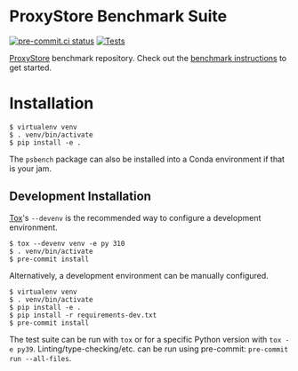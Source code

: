 # ProxyStore Benchmark Suite

[![pre-commit.ci status](https://results.pre-commit.ci/badge/github/gpauloski/proxystore-benchmarks/main.svg)](https://results.pre-commit.ci/latest/github/gpauloski/proxystore-benchmarks/main)
[![Tests](https://github.com/gpauloski/proxystore-benchmarks/actions/workflows/tests.yml/badge.svg)](https://github.com/gpauloski/proxystore-benchmarks/actions)

[ProxyStore](https://github.com/gpauloski/proxystore) benchmark repository.
Check out the [benchmark instructions](docs/) to get started.

# Installation

```
$ virtualenv venv
$ . venv/bin/activate
$ pip install -e .
```
The `psbench` package can also be installed into a Conda environment if that
is your jam.

## Development Installation

[Tox](https://tox.wiki/en/3.0.0/index.html)'s `--devenv` is the recommended
way to configure a development environment.
```
$ tox --devenv venv -e py 310
$ . venv/bin/activate
$ pre-commit install
```

Alternatively, a development environment can be manually configured.
```
$ virtualenv venv
$ . venv/bin/activate
$ pip install -e .
$ pip install -r requirements-dev.txt
$ pre-commit install
```

The test suite can be run with `tox` or for a specific Python version with
`tox -e py39`. Linting/type-checking/etc. can be run using pre-commit:
`pre-commit run --all-files`.
